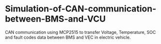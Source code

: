 # Simulation-of-CAN-communication-between-BMS-and-VCU
CAN communication using MCP2515 to transfer Voltage, Temperature, SOC and fault codes data between BMS and VEC in electric vehicle.

